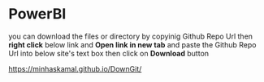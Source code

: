 # PowerBI
you can download the files or directory by copyinig Github Repo Url then **right click** below link and **Open link in new tab** and paste the Github Repo Url into below site's text box then click on **Download** button  

<a href="https://minhaskamal.github.io/DownGit/" target="_blank">https://minhaskamal.github.io/DownGit/</a>


